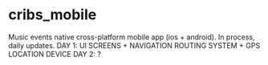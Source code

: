 # cribs_mobile
Music events native cross-platform mobile app (ios + android). In process, daily updates.
DAY 1: UI SCREENS + NAVIGATION ROUTING SYSTEM + GPS LOCATION DEVICE
DAY 2: ?
